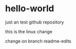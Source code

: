 # hello-world
just an test github repository

this is the linux change

change on branch readme-edits
